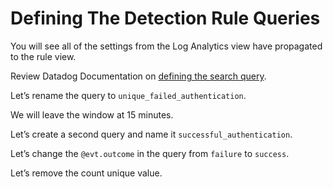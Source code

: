 # Defining The Detection Rule Queries

You will see all of the settings from the Log Analytics view have propagated to the rule view.

Review Datadog Documentation on [defining the search query](https://docs.datadoghq.com/security_monitoring/detection_rules#define-the-search-query).

Let’s rename the query to `unique_failed_authentication`.

We will leave the window at 15 minutes.

Let’s create a second query and name it `successful_authentication`.

Let’s change the `@evt.outcome` in the query from `failure` to `success`.

Let’s remove the count unique value.
